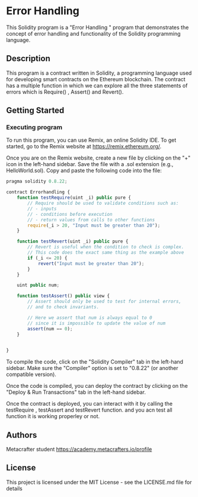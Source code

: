 # Error Handling

This Solidity program is a  "Error Handling " program that demonstrates the concept of error handling and functionality of the Solidity programming language. 

## Description

This program is a  contract written in Solidity, a programming language used for developing smart contracts on the Ethereum blockchain. The contract has a multiple function in which we can explore all the three statements of errors which is Require() , Assert() and Revert().

## Getting Started

### Executing program

To run this program, you can use Remix, an online Solidity IDE. To get started, go to the Remix website at https://remix.ethereum.org/.

Once you are on the Remix website, create a new file by clicking on the "+" icon in the left-hand sidebar. Save the file with a .sol extension (e.g., HelloWorld.sol). Copy and paste the following code into the file:

```javascript
pragma solidity 0.8.22;

contract Errorhandling {
    function testRequire(uint _i) public pure {
        // Require should be used to validate conditions such as:
        // - inputs
        // - conditions before execution
        // - return values from calls to other functions
        require(_i > 20, "Input must be greater than 20");
    }

    function testRevert(uint _i) public pure {
        // Revert is useful when the condition to check is complex.
        // This code does the exact same thing as the example above
        if (_i <= 20) {
            revert("Input must be greater than 20");
        }
    }

    uint public num;

    function testAssert() public view {
        // Assert should only be used to test for internal errors,
        // and to check invariants.

        // Here we assert that num is always equal to 0
        // since it is impossible to update the value of num
        assert(num == 0);
    }

    
}


```

To compile the code, click on the "Solidity Compiler" tab in the left-hand sidebar. Make sure the "Compiler" option is set to "0.8.22" (or another compatible version).

Once the code is compiled, you can deploy the contract by clicking on the "Deploy & Run Transactions" tab in the left-hand sidebar.

Once the contract is deployed, you can interact with it by calling the testRequire , testAssert and testRevert function. and you acn test all function it is working properley or not.

## Authors

Metacrafter student 
https://academy.metacrafters.io/profile


## License

This project is licensed under the MIT License - see the LICENSE.md file for details
